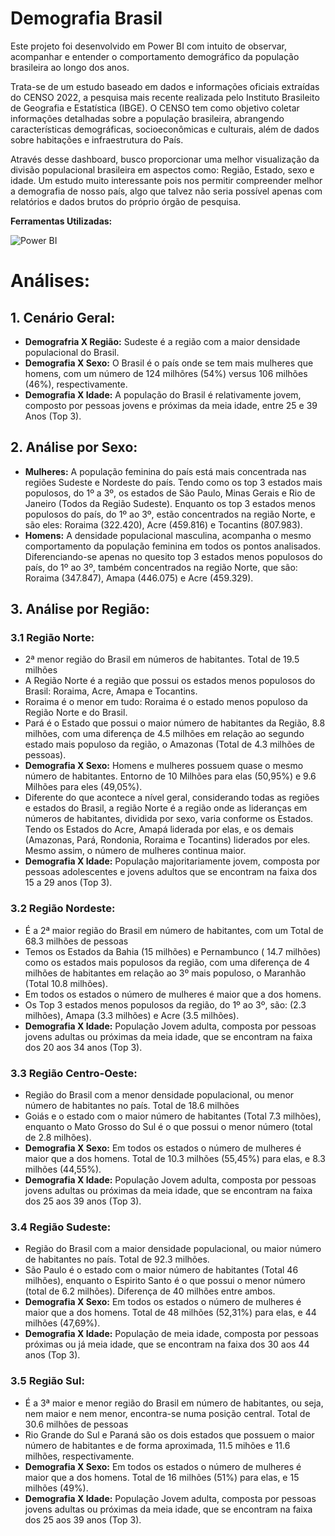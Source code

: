# Demografia Brasil

 Este projeto foi desenvolvido em Power BI com intuito de observar, acompanhar e entender o comportamento demográfico 
da população brasileira ao longo dos anos.

 Trata-se de um estudo baseado em dados e informações oficiais extraídas do CENSO 2022, a pesquisa mais recente realizada pelo Instituto Brasileito de Geografia e Estatística (IBGE). O CENSO tem como objetivo coletar informações detalhadas sobre a população brasileira, abrangendo características demográficas, socioeconômicas e culturais, além de dados sobre habitações e infraestrutura do País.
 
 Através desse dashboard, busco proporcionar uma melhor visualização da divisão populacional brasileira em aspectos como: Região, Estado, sexo e idade. Um estudo muito interessante pois nos permitir compreender melhor a demografia de nosso país, algo que talvez não seria possível apenas com relatórios e dados brutos do próprio órgão de pesquisa.

**Ferramentas Utilizadas:**

![Power BI](https://seekvectorlogo.com/wp-content/uploads/2022/02/power-bi-vector-logo-2022-small.png) 
 
# Análises:

## 1. Cenário Geral:
* **Demografria X Região:** Sudeste é a região com a maior densidade  populacional do Brasil.
* **Demografia X Sexo:** O Brasil é o país onde se tem mais mulheres que homens, com um número de 124 milhõres 
(54%) versus 106 milhões (46%), respectivamente.
* **Demografia X Idade:** A população do Brasil é relativamente jovem, composto por pessoas jovens e próximas da 
meia idade, entre 25 e 39 Anos (Top 3).

## 2. Análise por Sexo:
* **Mulheres:** A população feminina do país está mais concentrada nas regiões Sudeste e Nordeste do país. Tendo como os top 3 estados mais populosos, do 1º a 3º, os estados de São Paulo, Minas Gerais e Rio de Janeiro (Todos da Região Sudeste). Enquanto os top 3 estados menos populosos do país, do 1º ao 3º, estão concentrados na região Norte, e são eles: Roraima (322.420), Acre (459.816) e Tocantins (807.983).
* **Homens:** A densidade populacional masculina, acompanha o mesmo comportamento da população feminina em todos os pontos analisados. Diferenciando-se apenas no quesito top 3 estados menos populosos do país, do 1º ao 3º, também concentrados na região Norte, que são: Roraima (347.847), Amapa (446.075) e Acre (459.329).

## 3. Análise por Região:
### 3.1 Região Norte:
* 2ª menor região do Brasil em números de habitantes. Total de 19.5 milhões
* A Região Norte é a região que possui os estados menos populosos do Brasil: Roraima, Acre, Amapa e Tocantins.
* Roraima é o menor em tudo: Roraima é o estado menos populoso da Região Norte e do Brasil.
* Pará é o Estado que possui o maior número de habitantes da Região, 8.8 milhões, com uma diferença de 4.5 milhões em relação ao segundo estado mais populoso da região, o Amazonas (Total de 4.3 milhões de pessoas).
* **Demografia X Sexo:** Homens e mulheres possuem quase o mesmo número de habitantes. Entorno de  10 Milhões para elas (50,95%) e 9.6 Milhões para eles (49,05%).
* Diferente do que acontece a nível geral, considerando todas as regiões e estados do Brasil, a região Norte é a região onde as lideranças em números de habitantes, dividida por sexo, varia conforme os Estados. Tendo os Estados do Acre, Amapá liderada por elas, e os demais (Amazonas, Pará, Rondonia, Roraima e Tocantins) liderados por eles. Mesmo assim, o número de mulheres continua maior. 
* **Demografia X Idade:** População majoritariamente jovem, composta por pessoas adolescentes e jovens adultos que se encontram na faixa dos 15 a 29 anos (Top 3).

### 3.2 Região Nordeste:
* É a 2ª maior região do Brasil em número de habitantes, com um Total de 68.3 milhões de pessoas
* Temos os Estados da Bahia (15 milhões) e Pernambunco ( 14.7 milhões) como os estados mais populosos da região, com uma diferença de 4 milhões de habitantes em relação ao 3º mais populoso, o Maranhão (Total 10.8 milhões).
* Em todos os estados o número de mulheres é maior que a dos homens. 
* Os Top 3 estados menos populosos da região, do 1º ao 3º, são:  (2.3 milhões), Amapa (3.3 milhões) e Acre (3.5 milhões).
* **Demografia X Idade:** População Jovem adulta, composta por pessoas jovens adultas ou próximas da meia idade, que se encontram na faixa dos 20 aos 34 anos (Top 3).

### 3.3 Região Centro-Oeste:
* Região do Brasil com  a menor densidade populacional, ou menor número de habitantes no país. Total de 18.6 milhões
* Goiás e o estado com o maior número de habitantes (Total 7.3 milhões), enquanto o Mato Grosso do Sul é o que possui o menor número (total de 2.8 milhões).
* **Demografia X Sexo:** Em todos os estados o número de mulheres é maior que a dos homens. Total de 10.3 milhões (55,45%) para elas, e 8.3 milhões (44,55%). 
* **Demografia X Idade:** População Jovem adulta, composta por pessoas jovens adultas ou próximas da meia idade, que se encontram na faixa dos 25 aos 39 anos (Top 3).

### 3.4 Região Sudeste:
* Região do Brasil com  a maior densidade populacional, ou maior número de habitantes no país. Total de 92.3 milhões.
* São Paulo é o estado com o maior número de habitantes (Total 46 milhões), enquanto o Espirito Santo é o que possui o menor número (total de 6.2 milhões). Diferença de 40 milhões entre ambos.
* **Demografia X Sexo:** Em todos os estados o número de mulheres é maior que a dos homens. Total de 48 milhões (52,31%) para elas, e  44 milhões (47,69%). 
* **Demografia X Idade:** População de meia idade, composta por pessoas próximas ou já meia idade, que se encontram na faixa dos 30 aos 44 anos (Top 3).

### 3.5 Região Sul:
* É a 3ª maior e menor região do Brasil em número de habitantes, ou seja, nem maior e nem menor, encontra-se numa posição central. Total de 30.6 milhões de pessoas
* Rio Grande do Sul e Paraná são os dois estados que possuem o maior número de habitantes e de forma aproximada, 11.5 mihões e 11.6 milhões, respectivamente.
* **Demografia X Sexo:** Em todos os estados o número de mulheres é maior que a dos homens. Total de 16 milhões (51%) para elas, e  15 milhões (49%). 
* **Demografia X Idade:** População Jovem adulta, composta por pessoas jovens adultas ou próximas da meia idade, que se encontram na faixa dos 25 aos 39 anos (Top 3).





